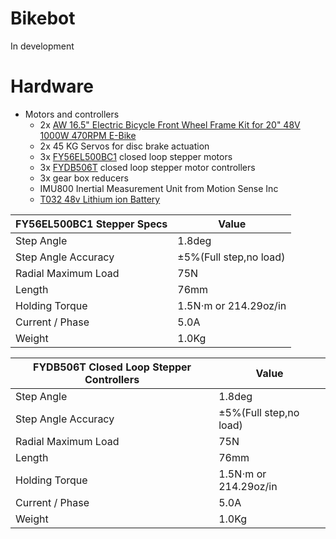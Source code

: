 # Bikebot
In development

# Hardware

* Motors and controllers
    * 2x [AW 16.5" Electric Bicycle Front Wheel Frame Kit for 20" 48V 1000W 470RPM E-Bike](https://www.amazon.com/gp/product/B01C6QZ0IM/ref=ppx_yo_dt_b_asin_title_o02_s00?ie=UTF8&psc=1)
    * 2x 45 KG Servos for disc brake actuation
    * 3x [FY56EL500BC1](https://www.alibaba.com/product-detail/Nema-23-1-5N-m-Closed_62096104987.html) closed loop stepper motors
    * 3x [FYDB506T](https://www.yoycart.com/Product/541066463808/) closed loop stepper motor controllers
    * 3x gear box reducers
    * IMU800 Inertial Measurement Unit from Motion Sense Inc
    * [T032 48v Lithium ion Battery](http://www.twistidea.com/manual/t032-48v-battery-owners-manual/)


FY56EL500BC1 Stepper Specs | Value
------------ | -------------
Step Angle | 1.8deg
Step Angle  Accuracy | 	±5%(Full step,no load)
Radial Maximum Load | 75N
Length | 76mm
Holding Torque | 1.5N⋅m or 214.29oz/in
Current / Phase | 	5.0A
Weight | 1.0Kg


FYDB506T Closed Loop Stepper Controllers | Value
------------ | -------------
Step Angle | 1.8deg
Step Angle  Accuracy | 	±5%(Full step,no load)
Radial Maximum Load | 75N
Length | 76mm
Holding Torque | 1.5N⋅m or 214.29oz/in
Current / Phase | 	5.0A
Weight | 1.0Kg